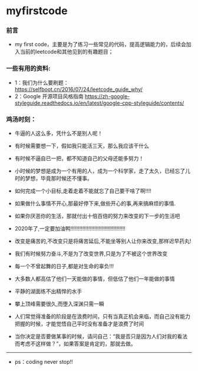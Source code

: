 # myfirstcode

### 前言
* my first code，主要是为了练习一些常见的代码，提高逻辑能力的，后续会加入当前的leetcode和其他见到的有趣题目；


### 一些有用的资料:
* 1：我们为什么要刷题：
https://selfboot.cn/2016/07/24/leetcode_guide_why/
* 2：Google 开源项目风格指南
https://zh-google-styleguide.readthedocs.io/en/latest/google-cpp-styleguide/contents/

### 鸡汤时刻：
* 牛逼的人这么多，凭什么不是别人呢！

* 有时候需要想一下，假如我只能活三天，那么我应该干什么

* 有时候不逼自已一把，都不知道自己的父母还能多努力！

* 小时候的梦想是成为一个有用的人，成为一个科学家，走了太久，已经忘了儿时的梦想，毕竟那时候还不懂事。

* 如何完成一个小目标,走着走着不能就忘了自己要干啥了啊!!!!

* 如果做什么事情不开心,那最好停下来,做些开心的事,再来搞麻烦的事情.

* 如果你厌恶你的生活，那就付出十倍百倍的努力来改变的下一步的生活吧

* 2020年了,一定要加油鸭!!!!!!!!!!!!!!!!!!!!!!!!!!!!!!!!!!!!!

* 改变是痛苦的,不改变只是将痛苦延后,不能坐等别人让你来改变,那样迟早药丸!

* 我们有时候努力奋斗,不是为了改变世界,只是为了不被这个世界改变

* 每一个不曾起舞的日子,都是对生命的辜负!!!

* 大多数人都高估了他们一天能做的事情，但低估了他们一年能做的事情

* 平静的湖面练不出精悍的水手

* 攀上顶峰需要很久,而堕入深渊只需一瞬

* 人们常觉得准备的阶段是在浪费时间，只有当真正机会来临，而自己没有能力把握的时候，才能觉悟自己平时没有准备才是浪费了时间

* 当你决定是否要做某事的时候，请问自己：“我是否只是因为人们对我的看法而考虑不这样做？”，如果答案是肯定的，那就去做。
---

* ps：coding never stop!!